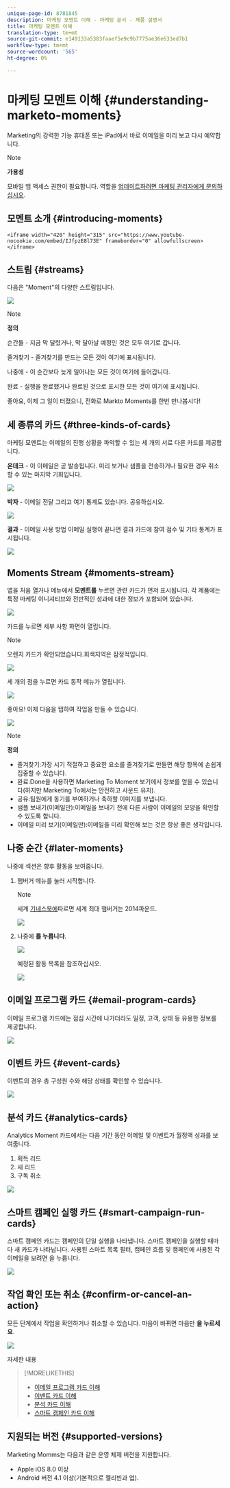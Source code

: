 ```yaml
---
unique-page-id: 8781845
description: 마케팅 모멘트 이해 - 마케팅 문서 - 제품 설명서
title: 마케팅 모멘트 이해
translation-type: tm+mt
source-git-commit: e149133a5383faaef5e9c9b7775ae36e633ed7b1
workflow-type: tm+mt
source-wordcount: '565'
ht-degree: 0%

---
```



# 마케팅 모멘트 이해 {#understanding-marketo-moments}

Marketing의 강력한 기능 휴대폰 또는 iPad에서 바로 이메일을 미리 보고 다시 예약합니다.

>[!NOTE]
>
>**가용성**
>
>모바일 앱 액세스 권한이 필요합니다. 역할을 [업데이트하려면 마케팅 관리자에게 문의하십시오](../../../../../product-docs/administration/users-and-roles/managing-user-roles-and-permissions.md).

## 모멘트 소개 {#introducing-moments}

`<iframe width="420" height="315" src="https://www.youtube-nocookie.com/embed/IJfpzE8l73E" frameborder="0" allowfullscreen></iframe>`

## 스트림 {#streams}

다음은 &quot;Moment&quot;의 다양한 스트림입니다.

![](assets/image2015-7-15-15-3a6-3a10.png)

>[!NOTE]
>
>**정의**
>
>순간들 - 지금 막 달렸거나, 막 달아날 예정인 것은 모두 여기로 갑니다.
>
>즐겨찾기 - 즐겨찾기를 만드는 모든 것이 여기에 표시됩니다.
>
>나중에 - 이 순간보다 늦게 일어나는 모든 것이 여기에 들어갑니다.
>
>완료 - 실행을 완료했거나 완료된 것으로 표시한 모든 것이 여기에 표시됩니다.

좋아요, 이제 그 일이 터졌으니, 전화로 Markto Moments를 한번 만나봅시다!

## 세 종류의 카드 {#three-kinds-of-cards}

마케팅 모멘트는 이메일의 진행 상황을 파악할 수 있는 세 개의 서로 다른 카드를 제공합니다.

**온데크** - 이 이메일은 곧 발송됩니다. 미리 보거나 샘플을 전송하거나 필요한 경우 취소할 수 있는 마지막 기회입니다.

![](assets/image2015-7-17-11-3a25-3a48.png)

**박자** - 이메일 전달 그리고 여기 통계도 있습니다. 공유하십시오.

![](assets/image2015-7-17-11-3a27-3a22.png)

**결과** - 이메일 사용 방법 이메일 실행이 끝나면 결과 카드에 참여 점수 및 기타 통계가 표시됩니다.

![](assets/image2015-7-17-11-3a43-3a28.png)

## Moments Stream {#moments-stream}

앱을 처음 열거나 메뉴에서 **모멘트를** 누르면 관련 카드가 먼저 표시됩니다. 각 제품에는 특정 마케팅 이니셔티브와 전반적인 성과에 대한 정보가 포함되어 있습니다.

![](assets/image2015-7-15-10-3a46-3a19.png)

카드를 누르면 세부 사항 화면이 열립니다.

>[!NOTE]
>
>오렌지 카드가 확인되었습니다.회색지역은 잠정적입니다.

![](assets/image2015-9-25-9-3a37-3a26.png)

세 개의 점을 누르면 카드 동작 메뉴가 열립니다.

![](assets/image2015-7-15-10-3a47-3a34.png)

좋아요! 이제 다음을 탭하여 작업을 만들 수 있습니다.

![](assets/image2015-7-15-10-3a49-3a20.png)

>[!NOTE]
>
>**정의**
>
>* 즐겨찾기:가장 시기 적절하고 중요한 요소를 즐겨찾기로 만들면 해당 항목에 손쉽게 집중할 수 있습니다.
>* 완료:Done을 사용하면 Marketing To Moment 보기에서 정보를 얻을 수 있습니다(하지만 Marketing To에서는 안전하고 사운드 유지).
>* 공유:팀원에게 동기를 부여하거나 축하할 이미지를 보냅니다.
>* 샘플 보내기(이메일만):이메일을 보내기 전에 다른 사람이 이메일의 모양을 확인할 수 있도록 합니다.
>* 이메일 미리 보기(이메일만):이메일을 미리 확인해 보는 것은 항상 좋은 생각입니다.

>



## 나중 순간 {#later-moments}

나중에 섹션은 향후 활동을 보여줍니다.

1. 햄버거 메뉴를 눌러 시작합니다.

   >[!NOTE]
   >
   >세계 [기네스북에](http://www.guinnessworldrecords.com/world-records/largest-hamburger)따르면 세계 최대 햄버거는 2014파운드.

   ![](assets/image2015-7-15-10-3a52-3a5.png)

1. 나중에 **를 누릅니다**.

   ![](assets/image2015-7-15-10-3a54-3a47.png)

   예정된 활동 목록을 참조하십시오.

   ![](assets/image2015-6-29-15-3a24-3a3.png)

## 이메일 프로그램 카드 {#email-program-cards}

이메일 프로그램 카드에는 점심 시간에 나가더라도 일정, 고객, 상태 등 유용한 정보를 제공합니다.

![](assets/image2015-6-29-15-3a31-3a57.png)

## 이벤트 카드 {#event-cards}

이벤트의 경우 총 구성원 수와 해당 상태를 확인할 수 있습니다.

![](assets/image2015-6-29-15-3a39-3a12.png)

## 분석 카드 {#analytics-cards}

Analytics Moment 카드에서는 다음 기간 동안 이메일 및 이벤트가 월정액 성과를 보여줍니다.

1. 획득 리드
1. 새 리드
1. 구독 취소

![](assets/image2015-7-6-13-3a26-3a33.png)

## 스마트 캠페인 실행 카드 {#smart-campaign-run-cards}

스마트 캠페인 카드는 캠페인의 단일 실행을 나타냅니다. 스마트 캠페인을 실행할 때마다 새 카드가 나타납니다. 사용된 스마트 목록 필터, 캠페인 흐름 및 캠페인에 사용된 각 이메일을 보려면 을 누릅니다.

![](assets/image2015-9-23-11-3a0-3a54.png)

## 작업 확인 또는 취소 {#confirm-or-cancel-an-action}

모든 단계에서 작업을 확인하거나 취소할 수 있습니다. 마음이 바뀌면 마음만 **을 누르세요**.

![](assets/image2015-7-14-17-3a11-3a29.png)

자세한 내용

>[!MORELIKETHIS]
>
>* [이메일 프로그램 카드 이해](understanding-email-program-cards.md)
>* [이벤트 카드 이해](understanding-event-cards.md)
>* [분석 카드 이해](understanding-analytics-cards.md)
>* [스마트 캠페인 카드 이해](understanding-smart-campaign-cards.md)

>



## 지원되는 버전  {#supported-versions}

Marketing Momms는 다음과 같은 운영 체제 버전을 지원합니다.

* Apple iOS 8.0 이상
* Android 버전 4.1 이상(기본적으로 젤리빈과 업).

